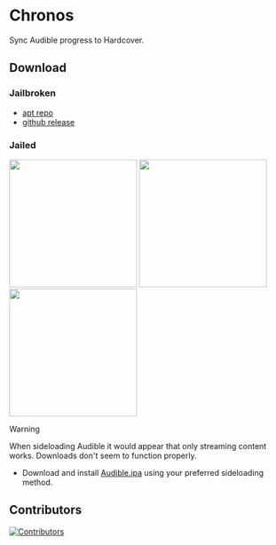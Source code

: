 # Chronos

Sync Audible progress to Hardcover.

## Download

### Jailbroken

- [apt repo](https://repo.adriancastro.dev)
- [github release](https://github.com/castdrian/Chronos/releases/latest)

### Jailed

<a href="https://tinyurl.com/chronos-feather"><img src="https://adriancastro.dev/0byxzkzdsauj.png" width="230"></a>
<a href="https://tinyurl.com/chronos-trollstore"><img src="https://i.imgur.com/dsbDLK9.png" width="230"></a>
<a href="https://tinyurl.com/chronos-sidestore"><img src="https://adriancastro.dev/basmxxk8sj3k.png" width="230"></a>

> [!WARNING]
> When sideloading Audible it would appear that only streaming content works. Downloads don't seem to function properly.

- Download and install [Audible.ipa](https://github.com/castdrian/Chronos/releases/latest/download/Audible.ipa) using your preferred sideloading method.

## Contributors

[![Contributors](https://contrib.rocks/image?repo=castdrian/Chronos)](https://github.com/castdrian/Chronos/graphs/contributors)
